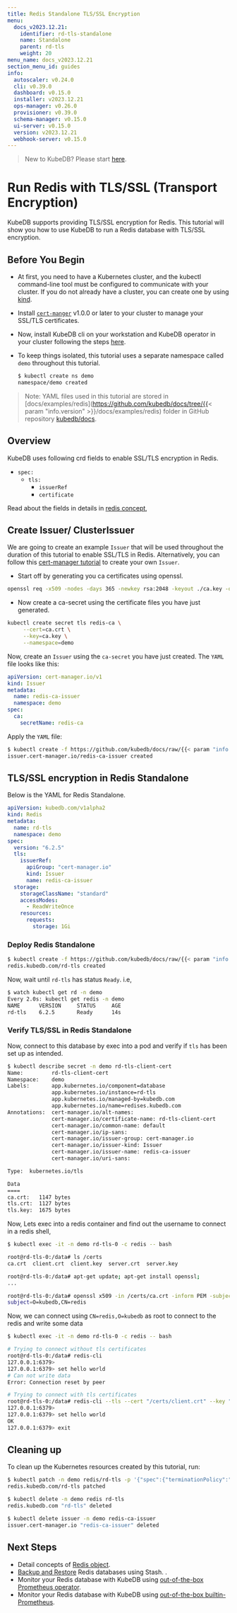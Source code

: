 ```yaml
---
title: Redis Standalone TLS/SSL Encryption
menu:
  docs_v2023.12.21:
    identifier: rd-tls-standalone
    name: Standalone
    parent: rd-tls
    weight: 20
menu_name: docs_v2023.12.21
section_menu_id: guides
info:
  autoscaler: v0.24.0
  cli: v0.39.0
  dashboard: v0.15.0
  installer: v2023.12.21
  ops-manager: v0.26.0
  provisioner: v0.39.0
  schema-manager: v0.15.0
  ui-server: v0.15.0
  version: v2023.12.21
  webhook-server: v0.15.0
---
```


> New to KubeDB? Please start [here](/docs/v2023.12.21/README).

# Run Redis with TLS/SSL (Transport Encryption)

KubeDB supports providing TLS/SSL encryption for Redis. This tutorial will show you how to use KubeDB to run a Redis database with TLS/SSL encryption.

## Before You Begin

- At first, you need to have a Kubernetes cluster, and the kubectl command-line tool must be configured to communicate with your cluster. If you do not already have a cluster, you can create one by using [kind](https://kind.sigs.k8s.io/docs/user/quick-start/).

- Install [`cert-manger`](https://cert-manager.io/docs/installation/) v1.0.0 or later to your cluster to manage your SSL/TLS certificates.

- Now, install KubeDB cli on your workstation and KubeDB operator in your cluster following the steps [here](/docs/v2023.12.21/setup/README).

- To keep things isolated, this tutorial uses a separate namespace called `demo` throughout this tutorial.

  ```bash
  $ kubectl create ns demo
  namespace/demo created
  ```

> Note: YAML files used in this tutorial are stored in [docs/examples/redis](https://github.com/kubedb/docs/tree/{{< param "info.version" >}}/docs/examples/redis) folder in GitHub repository [kubedb/docs](https://github.com/kubedb/docs).

## Overview

KubeDB uses following crd fields to enable SSL/TLS encryption in Redis.

- `spec:`
  - `tls:`
    - `issuerRef`
    - `certificate`

Read about the fields in details in [redis concept](/docs/v2023.12.21/guides/redis/concepts/redis),

## Create Issuer/ ClusterIssuer

We are going to create an example `Issuer` that will be used throughout the duration of this tutorial to enable SSL/TLS in Redis. Alternatively, you can follow this [cert-manager tutorial](https://cert-manager.io/docs/configuration/ca/) to create your own `Issuer`.

- Start off by generating you ca certificates using openssl.

```bash
openssl req -x509 -nodes -days 365 -newkey rsa:2048 -keyout ./ca.key -out ./ca.crt -subj "/CN=redis/O=kubedb"
```

- Now create a ca-secret using the certificate files you have just generated.

```bash
kubectl create secret tls redis-ca \
     --cert=ca.crt \
     --key=ca.key \
     --namespace=demo
```

Now, create an `Issuer` using the `ca-secret` you have just created. The `YAML` file looks like this:

```yaml
apiVersion: cert-manager.io/v1
kind: Issuer
metadata:
  name: redis-ca-issuer
  namespace: demo
spec:
  ca:
    secretName: redis-ca
```

Apply the `YAML` file:

```bash
$ kubectl create -f https://github.com/kubedb/docs/raw/{{< param "info.version" >}}/docs/examples/redis/tls/issuer.yaml
issuer.cert-manager.io/redis-ca-issuer created
```

## TLS/SSL encryption in Redis Standalone

Below is the YAML for Redis Standalone.

```yaml
apiVersion: kubedb.com/v1alpha2
kind: Redis
metadata:
  name: rd-tls
  namespace: demo
spec:
  version: "6.2.5"
  tls:
    issuerRef:
      apiGroup: "cert-manager.io"
      kind: Issuer
      name: redis-ca-issuer
  storage:
    storageClassName: "standard"
    accessModes:
      - ReadWriteOnce
    resources:
      requests:
        storage: 1Gi
```

### Deploy Redis Standalone

```bash
$ kubectl create -f https://github.com/kubedb/docs/raw/{{< param "info.version" >}}/docs/examples/redis/tls/rd-standalone-ssl.yaml
redis.kubedb.com/rd-tls created
```

Now, wait until `rd-tls` has status `Ready`. i.e,

```bash
$ watch kubectl get rd -n demo
Every 2.0s: kubectl get redis -n demo
NAME      VERSION     STATUS     AGE
rd-tls    6.2.5       Ready      14s
```

### Verify TLS/SSL in Redis Standalone

Now, connect to this database by exec into a pod and verify if `tls` has been set up as intended.

```bash
$ kubectl describe secret -n demo rd-tls-client-cert
Name:         rd-tls-client-cert
Namespace:    demo
Labels:       app.kubernetes.io/component=database
              app.kubernetes.io/instance=rd-tls
              app.kubernetes.io/managed-by=kubedb.com
              app.kubernetes.io/name=redises.kubedb.com
Annotations:  cert-manager.io/alt-names: 
              cert-manager.io/certificate-name: rd-tls-client-cert
              cert-manager.io/common-name: default
              cert-manager.io/ip-sans: 
              cert-manager.io/issuer-group: cert-manager.io
              cert-manager.io/issuer-kind: Issuer
              cert-manager.io/issuer-name: redis-ca-issuer
              cert-manager.io/uri-sans: 

Type:  kubernetes.io/tls

Data
====
ca.crt:   1147 bytes
tls.crt:  1127 bytes
tls.key:  1675 bytes
```

Now, Lets exec into a redis container and find out the username to connect in a redis shell,

```bash
$ kubectl exec -it -n demo rd-tls-0 -c redis -- bash

root@rd-tls-0:/data# ls /certs
ca.crt	client.crt  client.key	server.crt  server.key

root@rd-tls-0:/data# apt-get update; apt-get install openssl;
...

root@rd-tls-0:/data# openssl x509 -in /certs/ca.crt -inform PEM -subject -nameopt RFC2253 -noout
subject=O=kubedb,CN=redis
```

Now, we can connect using `CN=redis,O=kubedb` as root to connect to the redis and write some data

```bash
$ kubectl exec -it -n demo rd-tls-0 -c redis -- bash

# Trying to connect without tls certificates
root@rd-tls-0:/data# redis-cli
127.0.0.1:6379> 
127.0.0.1:6379> set hello world
# Can not write data 
Error: Connection reset by peer 

# Trying to connect with tls certificates
root@rd-tls-0:/data# redis-cli --tls --cert "/certs/client.crt" --key "/certs/client.key" --cacert "/certs/ca.crt"
127.0.0.1:6379> 
127.0.0.1:6379> set hello world
OK
127.0.0.1:6379> exit
```

## Cleaning up

To clean up the Kubernetes resources created by this tutorial, run:

```bash
$ kubectl patch -n demo redis/rd-tls -p '{"spec":{"terminationPolicy":"WipeOut"}}' --type="merge"
redis.kubedb.com/rd-tls patched

$ kubectl delete -n demo redis rd-tls
redis.kubedb.com "rd-tls" deleted

$ kubectl delete issuer -n demo redis-ca-issuer
issuer.cert-manager.io "redis-ca-issuer" deleted
```

## Next Steps

- Detail concepts of [Redis object](/docs/v2023.12.21/guides/redis/concepts/redis).
- [Backup and Restore](/docs/v2023.12.21/guides/redis/backup/overview/) Redis databases using Stash. .
- Monitor your Redis database with KubeDB using [out-of-the-box Prometheus operator](/docs/v2023.12.21/guides/redis/monitoring/using-prometheus-operator).
- Monitor your Redis database with KubeDB using [out-of-the-box builtin-Prometheus](/docs/v2023.12.21/guides/redis/monitoring/using-builtin-prometheus).

